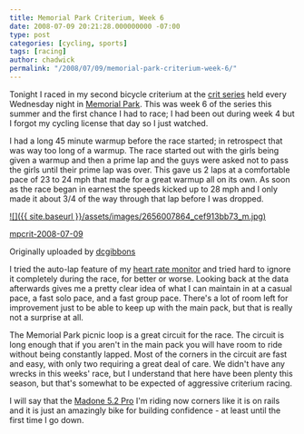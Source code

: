 ```yaml
---
title: Memorial Park Criterium, Week 6
date: 2008-07-09 20:21:28.000000000 -07:00
type: post
categories: [cycling, sports]
tags: [racing]
author: chadwick
permalink: "/2008/07/09/memorial-park-criterium-week-6/"
---
```

Tonight I raced in my second bicycle criterium at the [crit
series](http://www.hansschneidercycles.com/ "Memorial Park Criterium Series")
held every Wednesday night in [Memorial
Park](http://www.houstontx.gov/parks/memorialpark.html "Houston Memorial
Park"). This was week 6 of the series this summer and the first chance I had
to race; I had been out during week 4 but I forgot my cycling license that day
so I just watched.

I had a long 45 minute warmup before the race started; in retrospect that was
way too long of a warmup. The race started out with the girls being given a
warmup and then a prime lap and the guys were asked not to pass the girls
until their prime lap was over. This gave us 2 laps at a comfortable pace of
23 to 24 mph that made for a great warmup all on its own. As soon as the race
began in earnest the speeds kicked up to 28 mph and I only made it about 3/4
of the way through that lap before I was dropped.

[![]({{ site.baseurl }}/assets/images/2656007864_cef913bb73_m.jpg)](http://www.flickr.com/photos/26521676@N00/2656007864/ "photo sharing")

[mpcrit-2008-07-09](http://www.flickr.com/photos/26521676@N00/2656007864/)

Originally uploaded by [dcgibbons](http://www.flickr.com/people/26521676@N00/)

I tried the auto-lap feature of my [heart rate
monitor](http://www.polarusa.com/Products/consumer/S725X.asp "Polar S725x")
and tried hard to ignore it completely during the race, for better or worse.
Looking back at the data afterwards gives me a pretty clear idea of what I can
maintain in at a casual pace, a fast solo pace, and a fast group pace. There's
a lot of room left for improvement just to be able to keep up with the main
pack, but that is really not a surprise at all.

The Memorial Park picnic loop is a great circuit for the race. The circuit is
long enough that if you aren't in the main pack you will have room to ride
without being constantly lapped. Most of the corners in the circuit are fast
and easy, with only two requiring a great deal of care. We didn't have any
wrecks in this weeks' race, but I understand that here have been plenty this
season, but that's somewhat to be expected of aggressive criterium racing.

I will say that the [Madone 5.2
Pro](http://www.trekbikes.com/us/en/bikes/2008/road/madone/madone52pro/ "Trek
Madone 5.2 Pro") I'm riding now corners like it is on rails and it is just an
amazingly bike for building confidence - at least until the first time I go
down.

